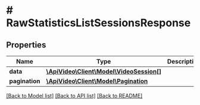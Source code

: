 # # RawStatisticsListSessionsResponse

## Properties

Name | Type | Description | Notes
------------ | ------------- | ------------- | -------------
**data** | [**\ApiVideo\Client\Model\VideoSession[]**](VideoSession.md) |  |
**pagination** | [**\ApiVideo\Client\Model\Pagination**](Pagination.md) |  |

[[Back to Model list]](../../README.md#models) [[Back to API list]](../../README.md#endpoints) [[Back to README]](../../README.md)
